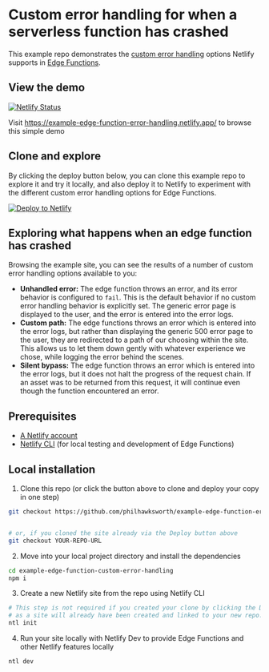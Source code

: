 # Custom error handling for when a serverless function has crashed

This example repo demonstrates the [custom error handling](https://docs.netlify.com/edge-functions/optional-configuration/#error-handling) options Netlify supports in [Edge Functions]().

## View the demo

[![Netlify Status](https://api.netlify.com/api/v1/badges/d5a311d5-e084-4481-8b16-77737fbe08b0/deploy-status)](https://app.netlify.com/sites/example-edge-function-error-handling/deploys)

Visit https://example-edge-function-error-handling.netlify.app/ to browse this simple demo

## Clone and explore

By clicking the deploy button below, you can clone this example repo to explore it and try it locally, and also deploy it to Netlify to experiment with the different custom error handling options for Edge Functions.

[![Deploy to Netlify](https://www.netlify.com/img/deploy/button.svg)](https://app.netlify.com/start/deploy?repository=https://github.com/philhawksworth/example-edge-function-error-handling)

## Exploring what happens when an edge function has crashed

Browsing the example site, you can see the results of a number of custom error handling options available to you:

- **Unhandled error:** The edge function throws an error, and its error behavior is configured to `fail`. This is the default behavior if no custom error handling behavior is explicitly set. The generic error page is displayed to the user, and the error is entered into the error logs.
- **Custom path:** The edge functions throws an error which is entered into the error logs, but rather than displaying the generic 500 error page to the user, they are redirected to a path of our choosing within the site. This allows us to let them down gently with whatever experience we chose, while logging the error behind the scenes.
- **Silent bypass:** The edge function throws an error which is entered into the error logs, but it does not halt the progress of the request chain. If an asset was to be returned from this request, it will continue even though the function encountered an error.




## Prerequisites

- [A Netlify account](https://app.netlify.com/)
- [Netlify CLI](https://developers.netlify.com/cli/) (for local testing and development of Edge Functions)


## Local installation

1. Clone this repo (or click the button above to clone and deploy your copy in one step)

```bash 
git checkout https://github.com/philhawksworth/example-edge-function-error-handling


# or, if you cloned the site already via the Deploy button above
git checkout YOUR-REPO-URL
```

2. Move into your local project directory and install the dependencies

```bash
cd example-edge-function-custom-error-handling
npm i
```

3. Create a new Netlify site from the repo using Netlify CLI

```bash
# This step is not required if you created your clone by clicking the Deploy button above, 
# as a site will already have been created and linked to your new repo.
ntl init
```

4. Run your site locally with Netlify Dev to provide Edge Functions and other Netlify features locally

```bash
ntl dev
```


